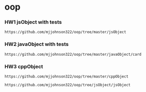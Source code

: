# oop

### HW1 jsObject with tests
```url
https://github.com/mjjohnson322/oop/tree/master/jsObject
```
### HW2 javaObject with tests
```url
https://github.com/mjjohnson322/oop/tree/master/javaObject/card
```
### HW3 cppObject
```url
https://github.com/mjjohnson322/oop/tree/master/cppObject
```
```url
https://github.com/mjjohnson322/oop/tree/jsObject/jsObject
```
